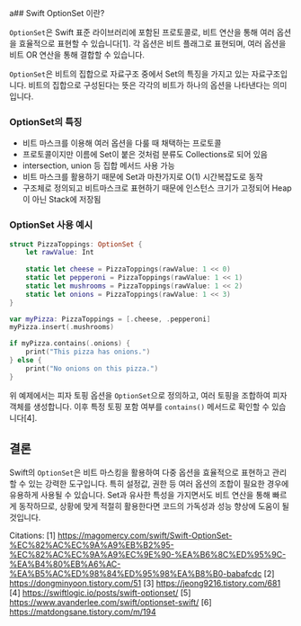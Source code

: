 a## Swift OptionSet 이란?

`OptionSet`은 Swift 표준 라이브러리에 포함된 프로토콜로, 비트 연산을 통해 여러 옵션을 효율적으로 표현할 수 있습니다[1]. 각 옵션은 비트 플래그로 표현되며, 여러 옵션을 비트 OR 연산을 통해 결합할 수 있습니다.

`OptionSet`은 비트의 집합으로 자료구조 중에서 Set의 특징을 가지고 있는 자료구조입니다. 비트의 집합으로 구성된다는 뜻은 각각의 비트가 하나의 옵션을 나타낸다는 의미입니다.

### OptionSet의 특징

- 비트 마스크를 이용해 여러 옵션을 다룰 때 채택하는 프로토콜
- 프로토콜이지만 이름에 Set이 붙은 것처럼 분류도 Collections로 되어 있음
- intersection, union 등 집합 메서드 사용 가능
- 비트 마스크를 활용하기 때문에 Set과 마찬가지로 O(1) 시간복잡도로 동작
- 구조체로 정의되고 비트마스크로 표현하기 때문에 인스턴스 크기가 고정되어 Heap이 아닌 Stack에 저장됨

### OptionSet 사용 예시

```swift
struct PizzaToppings: OptionSet { 
    let rawValue: Int
	  
    static let cheese = PizzaToppings(rawValue: 1 << 0) 
    static let pepperoni = PizzaToppings(rawValue: 1 << 1)
    static let mushrooms = PizzaToppings(rawValue: 1 << 2)
    static let onions = PizzaToppings(rawValue: 1 << 3)
}

var myPizza: PizzaToppings = [.cheese, .pepperoni] 
myPizza.insert(.mushrooms)

if myPizza.contains(.onions) {
    print("This pizza has onions.")
} else {
    print("No onions on this pizza.")
}
```

위 예제에서는 피자 토핑 옵션을 `OptionSet`으로 정의하고, 여러 토핑을 조합하여 피자 객체를 생성합니다. 이후 특정 토핑 포함 여부를 `contains()` 메서드로 확인할 수 있습니다[4].

## 결론

Swift의 `OptionSet`은 비트 마스킹을 활용하여 다중 옵션을 효율적으로 표현하고 관리할 수 있는 강력한 도구입니다. 특히 설정값, 권한 등 여러 옵션의 조합이 필요한 경우에 유용하게 사용될 수 있습니다. Set과 유사한 특성을 가지면서도 비트 연산을 통해 빠르게 동작하므로, 상황에 맞게 적절히 활용한다면 코드의 가독성과 성능 향상에 도움이 될 것입니다.

Citations:
[1] https://magomercy.com/swift/Swift-OptionSet-%EC%82%AC%EC%9A%A9%EB%B2%95-%EC%82%AC%EC%9A%A9%EC%9E%90-%EA%B6%8C%ED%95%9C-%EA%B4%80%EB%A6%AC-%EA%B5%AC%ED%98%84%ED%95%98%EA%B8%B0-babafcdc
[2] https://dongminyoon.tistory.com/51
[3] https://jeong9216.tistory.com/681
[4] https://swiftlogic.io/posts/swift-optionset/
[5] https://www.avanderlee.com/swift/optionset-swift/
[6] https://matdongsane.tistory.com/m/194